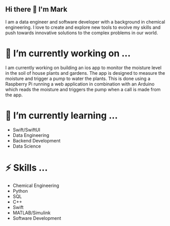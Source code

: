 ## Hi there 👋 I'm Mark

I am a data engineer and software developer with a background in chemical engineering.  I love to create and explore new tools to evolve my skills and push towards innovative solutions to the complex problems in our world.


# 🔭 I’m currently working on ...

I am currently working on building an ios app to monitor the moisture level in the soil of house plants and gardens.  The app is designed to measure the moisture and trigger a pump to water the plants.  This is done using a Raspberry Pi running a web application in combination with an Arduino which reads the moisture and triggers the pump when a call is made from the app.

# 🌱 I’m currently learning ...

- Swift/SwiftUI
- Data Engineering
- Backend Development
- Data Science

# ⚡ Skills ...

- Chemical Engineering
- Python
- SQL
- C++
- Swift
- MATLAB/Simulink
- Software Development


<!--
**markMintel/markMintel** is a ✨ _special_ ✨ repository because its `README.md` (this file) appears on your GitHub profile.

Here are some ideas to get you started:

- 🔭 I’m currently working on ...
- 🌱 I’m currently learning ...
- 👯 I’m looking to collaborate on ...
- 🤔 I’m looking for help with ...
- 💬 Ask me about ...
- 📫 How to reach me: ...
- 😄 Pronouns: ...
- ⚡ Fun fact: ...
-->
